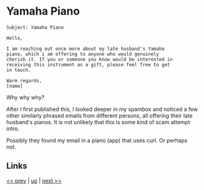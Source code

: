 # Yamaha Piano

    Subject: Yamaha Piano

    Hello,

    I am reaching out once more about my late husband's Yamaha
    piano, which i am offering to anyone who would genuinely
    cherish it. If you or someone you know would be interested in
    receiving this instrument as a gift, please feel free to get
    in touch.

    Warm regards,
    [name]

Why why why?

After I first published this, I looked deeper in my spambox and noticed a few
other similarly phrased emails from different persons, all offering their late
husband's pianos. It is not unlikely that this is some kind of scam attempt
intro.

Possibly they found my email in a piano (app) that uses curl. Or perhaps not.

## Links

[<< prev](2024-09-07.md) | [up](../) | [next >> ](../)

